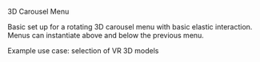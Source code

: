 3D Carousel Menu

Basic set up for a rotating 3D carousel menu with basic elastic interaction. Menus can instantiate above and below the previous menu.

Example use case:
  selection of VR 3D models
